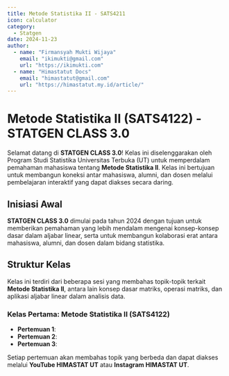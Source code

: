 ```yaml
--- 
title: Metode Statistika II - SATS4211
icon: calculator
category:
  - Statgen
date: 2024-11-23
author:
  - name: "Firmansyah Mukti Wijaya"
    email: "ikimukti@gmail.com"
    url: "https://ikimukti.com"
  - name: "Himastatut Docs"
    email: "himastatut@gmail.com"
    url: "https://himastatut.my.id/article/"
--- 
```


# Metode Statistika II (SATS4122) - STATGEN CLASS 3.0

Selamat datang di **STATGEN CLASS 3.0**! Kelas ini diselenggarakan oleh Program Studi Statistika Universitas Terbuka (UT) untuk memperdalam pemahaman mahasiswa tentang **Metode Statistika II**. Kelas ini bertujuan untuk membangun koneksi antar mahasiswa, alumni, dan dosen melalui pembelajaran interaktif yang dapat diakses secara daring.

## Inisiasi Awal
**STATGEN CLASS 3.0** dimulai pada tahun 2024 dengan tujuan untuk memberikan pemahaman yang lebih mendalam mengenai konsep-konsep dasar dalam aljabar linear, serta untuk membangun kolaborasi erat antara mahasiswa, alumni, dan dosen dalam bidang statistika.

## Struktur Kelas
Kelas ini terdiri dari beberapa sesi yang membahas topik-topik terkait **Metode Statistika II**, antara lain konsep dasar matriks, operasi matriks, dan aplikasi aljabar linear dalam analisis data.

### Kelas Pertama: **Metode Statistika II (SATS4122)**

- **Pertemuan 1**: 
- **Pertemuan 2**: 
- **Pertemuan 3**: 

Setiap pertemuan akan membahas topik yang berbeda dan dapat diakses melalui **YouTube HIMASTAT UT** atau **Instagram HIMASTAT UT**.


<Catalog />


<GitContributors />
<GitChangelog />